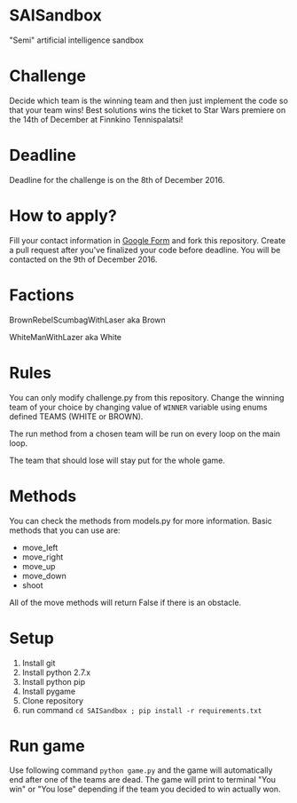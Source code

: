 # SAISandbox
"Semi" artificial intelligence sandbox

# Challenge

Decide which team is the winning team and then just implement the code so that your team wins! Best solutions wins the ticket to Star Wars premiere on the 14th of December at Finnkino Tennispalatsi!

# Deadline

Deadline for the challenge is on the 8th of December 2016.

# How to apply?

Fill your contact information in [Google Form](https://docs.google.com/forms/d/e/1FAIpQLSdP5XzFXOa1vu61R_JwB0A5KopR4RRhUKA-QEwvzEZLZPh4nQ/viewform?c=0&w=1) and fork this repository. Create a pull request after you've finalized your code before deadline. You will be contacted on the 9th of December 2016.

# Factions

BrownRebelScumbagWithLaser aka Brown

WhiteManWithLazer aka White

# Rules

You can only modify challenge.py from this repository. Change the winning team of your choice by changing value of `WINNER` variable using enums defined TEAMS (WHITE or BROWN).

The run method from a chosen team will be run on every loop on the main loop.

The team that should lose will stay put for the whole game.

# Methods

You can check the methods from models.py for more information. Basic methods that you can use are:

* move_left
* move_right
* move_up
* move_down
* shoot

All of the move methods will return False if there is an obstacle.

# Setup

1. Install git
2. Install python 2.7.x
3. Install python pip
4. Install pygame
5. Clone repository
6. run command `cd SAISandbox ; pip install -r requirements.txt`

# Run game

Use following command `python game.py` and the game will automatically end after one of the teams are dead. The game will print to terminal "You win" or "You lose" depending if the team you decided to win actually won.